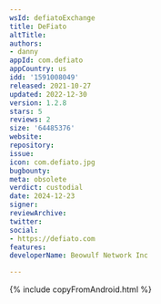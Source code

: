 ```yaml
---
wsId: defiatoExchange
title: DeFiato
altTitle: 
authors:
- danny
appId: com.defiato
appCountry: us
idd: '1591008049'
released: 2021-10-27
updated: 2022-12-30
version: 1.2.8
stars: 5
reviews: 2
size: '64485376'
website: 
repository: 
issue: 
icon: com.defiato.jpg
bugbounty: 
meta: obsolete
verdict: custodial
date: 2024-12-23
signer: 
reviewArchive: 
twitter: 
social:
- https://defiato.com
features: 
developerName: Beowulf Network Inc

---
```


{% include copyFromAndroid.html %}
